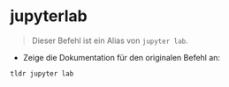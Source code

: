 # jupyterlab

> Dieser Befehl ist ein Alias von `jupyter lab`.

- Zeige die Dokumentation für den originalen Befehl an:

`tldr jupyter lab`
